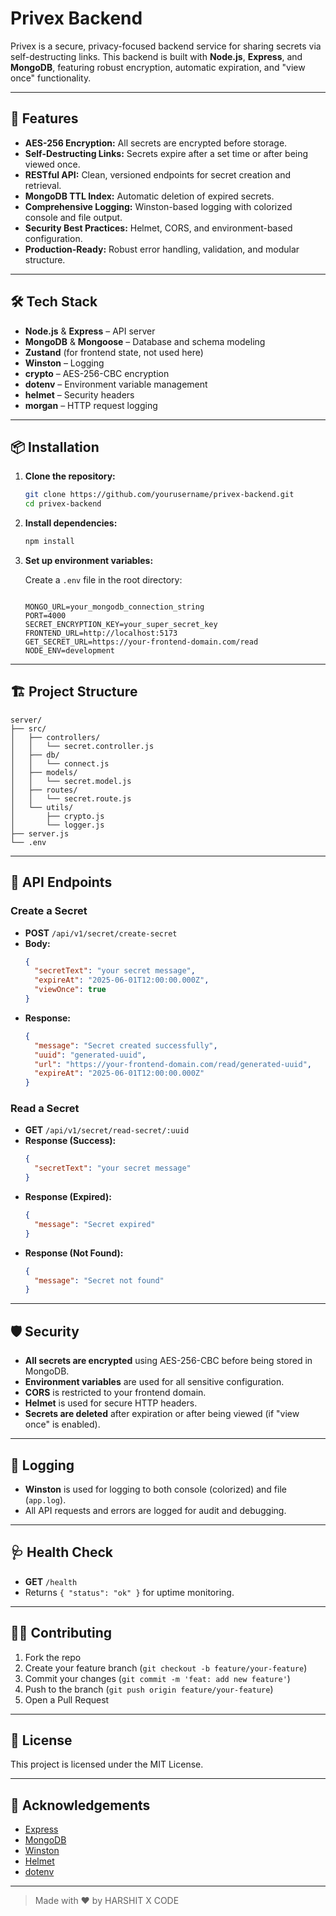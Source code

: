 # Privex Backend

Privex is a secure, privacy-focused backend service for sharing secrets via self-destructing links. This backend is built with **Node.js**, **Express**, and **MongoDB**, featuring robust encryption, automatic expiration, and "view once" functionality.

---

## 🚀 Features

- **AES-256 Encryption:** All secrets are encrypted before storage.
- **Self-Destructing Links:** Secrets expire after a set time or after being viewed once.
- **RESTful API:** Clean, versioned endpoints for secret creation and retrieval.
- **MongoDB TTL Index:** Automatic deletion of expired secrets.
- **Comprehensive Logging:** Winston-based logging with colorized console and file output.
- **Security Best Practices:** Helmet, CORS, and environment-based configuration.
- **Production-Ready:** Robust error handling, validation, and modular structure.

---

## 🛠️ Tech Stack

- **Node.js** & **Express** – API server
- **MongoDB** & **Mongoose** – Database and schema modeling
- **Zustand** (for frontend state, not used here)
- **Winston** – Logging
- **crypto** – AES-256-CBC encryption
- **dotenv** – Environment variable management
- **helmet** – Security headers
- **morgan** – HTTP request logging

---

## 📦 Installation

1. **Clone the repository:**
   ```bash
   git clone https://github.com/yourusername/privex-backend.git
   cd privex-backend
   ```

2. **Install dependencies:**
   ```bash
   npm install
   ```

3. **Set up environment variables:**

   Create a `.env` file in the root directory:

   ```env
   
   MONGO_URL=your_mongodb_connection_string
   PORT=4000
   SECRET_ENCRYPTION_KEY=your_super_secret_key
   FRONTEND_URL=http://localhost:5173
   GET_SECRET_URL=https://your-frontend-domain.com/read
   NODE_ENV=development
   ```

---

## 🏗️ Project Structure

```
server/
├── src/
│   ├── controllers/
│   │   └── secret.controller.js
│   ├── db/
│   │   └── connect.js
│   ├── models/
│   │   └── secret.model.js
│   ├── routes/
│   │   └── secret.route.js
│   └── utils/
│       ├── crypto.js
│       └── logger.js
├── server.js
└── .env
```

---

## 🔐 API Endpoints

### Create a Secret

- **POST** `/api/v1/secret/create-secret`
- **Body:**
  ```json
  {
    "secretText": "your secret message",
    "expireAt": "2025-06-01T12:00:00.000Z",
    "viewOnce": true
  }
  ```
- **Response:**
  ```json
  {
    "message": "Secret created successfully",
    "uuid": "generated-uuid",
    "url": "https://your-frontend-domain.com/read/generated-uuid",
    "expireAt": "2025-06-01T12:00:00.000Z"
  }
  ```

### Read a Secret

- **GET** `/api/v1/secret/read-secret/:uuid`
- **Response (Success):**
  ```json
  {
    "secretText": "your secret message"
  }
  ```
- **Response (Expired):**
  ```json
  {
    "message": "Secret expired"
  }
  ```
- **Response (Not Found):**
  ```json
  {
    "message": "Secret not found"
  }
  ```

---

## 🛡️ Security

- **All secrets are encrypted** using AES-256-CBC before being stored in MongoDB.
- **Environment variables** are used for all sensitive configuration.
- **CORS** is restricted to your frontend domain.
- **Helmet** is used for secure HTTP headers.
- **Secrets are deleted** after expiration or after being viewed (if "view once" is enabled).

---

## 📝 Logging

- **Winston** is used for logging to both console (colorized) and file (`app.log`).
- All API requests and errors are logged for audit and debugging.

---

## 🩺 Health Check

- **GET** `/health`
- Returns `{ "status": "ok" }` for uptime monitoring.

---

## 🧑‍💻 Contributing

1. Fork the repo
2. Create your feature branch (`git checkout -b feature/your-feature`)
3. Commit your changes (`git commit -m 'feat: add new feature'`)
4. Push to the branch (`git push origin feature/your-feature`)
5. Open a Pull Request

---

## 📄 License

This project is licensed under the MIT License.

---

## 🙏 Acknowledgements

- [Express](https://expressjs.com/)
- [MongoDB](https://www.mongodb.com/)
- [Winston](https://github.com/winstonjs/winston)
- [Helmet](https://helmetjs.github.io/)
- [dotenv](https://github.com/motdotla/dotenv)

---

> Made with ❤️ by HARSHIT X CODE
